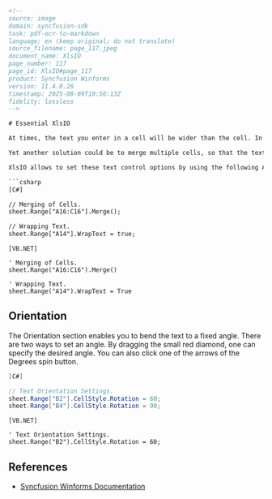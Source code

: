 ```html
<!--
source: image
domain: syncfusion-sdk
task: pdf-ocr-to-markdown
language: en (keep original; do not translate)
source_filename: page_117.jpeg
document_name: XlsIO
page_number: 117
page_id: XlsIO#page_117
product: Syncfusion Winforms
version: 11.4.0.26
timestamp: 2025-08-09T10:56:13Z
fidelity: lossless
-->

# Essential XlsIO

At times, the text you enter in a cell will be wider than the cell. In such situations, the text may be hidden beyond the edge of the cell. Although one solution to this problem is to resize the cell, there are two additional solutions. They are, to Shrink the text to fit the cell, or Wrap the text so that it is displayed in multiple lines within the cell.

Yet another solution could be to merge multiple cells, so that the text can be fully displayed.

XlsIO allows to set these text control options by using the following APIs.

```csharp
[C#]

// Merging of Cells.
sheet.Range["A16:C16"].Merge();

// Wrapping Text.
sheet.Range["A14"].WrapText = true;
```

```vbnet
[VB.NET]

' Merging of Cells.
sheet.Range("A16:C16").Merge()

' Wrapping Text.
sheet.Range("A14").WrapText = True
```

## Orientation

The Orientation section enables you to bend the text to a fixed angle. There are two ways to set an angle. By dragging the small red diamond, one can specify the desired angle. You can also click one of the arrows of the Degrees spin button.

```csharp
[C#]

// Text Orientation Settings.
sheet.Range["B2"].CellStyle.Rotation = 60;
sheet.Range["B4"].CellStyle.Rotation = 90;
```

```vbnet
[VB.NET]

' Text Orientation Settings.
sheet.Range("B2").CellStyle.Rotation = 60;
```

## References
- [Syncfusion Winforms Documentation](https://www.syncfusion.com/documentation/windowsforms)

<!-- tags: [product, module, control, api, version?] keywords: [Excel, text formatting, XlsIO, text orientation, text wrapping, text merging, Syncfusion Winforms] -->
```